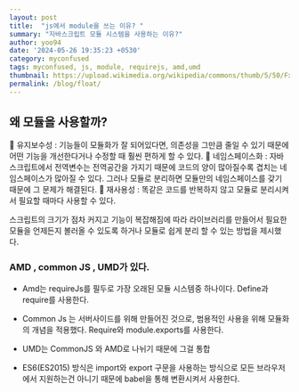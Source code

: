 ```yaml
---
layout: post
title:  "js에서 module을 쓰는 이유? "
summary: "자바스크립트 모듈 시스템을 사용하는 이유?"
author: yoo94
date: '2024-05-26 19:35:23 +0530'
category: myconfused
tags: myconfused, js, module, requirejs, amd,umd
thumbnail: https://upload.wikimedia.org/wikipedia/commons/thumb/5/50/Fxemoji_u2049.svg/255px-Fxemoji_u2049.svg.png
permalink: /blog/float/
---
```

## 왜 모듈을 사용할까?
	유지보수성 : 기능들이 모듈화가 잘 되어있다면, 의존성을 그만큼 줄일 수 있기 때문에 어떤 기능을 개선한다거나 수정할 때 훨씬 편하게 할 수 있다.
	네임스페이스화 : 자바스크립트에서 전역변수는 전역공간을 가지기 때문에 코드의 양이 많아질수록 겹치는 네임스페이스가 많아질 수 있다. 그러나 모듈로 분리하면 모듈만의 네임스페이스를 갖기 때문에 그 문제가 해결된다.
	재사용성 : 똑같은 코드를 반복하지 않고 모듈로 분리시켜서 필요할 때마다 사용할 수 있다.

스크립트의 크기가 점차 커지고 기능이 복잡해짐에 따라 라이브러리를 만들어서 
필요한 모듈을 언제든지 볼러올 수 있도록 하거나 모듈로 쉽게 분리 할 수 있는 방법을 제시했다.

### AMD , common JS , UMD가 있다.

- Amd는 requireJs를 필두로 가장 오래된 모듈 시스템중 하나이다. Define과 require를 사용한다.

- Common Js 는 서버사이드를 위해 만들어진 것으로, 범용적인 사용을 위해 모듈화의 개념을 적용했다. Require와 module.exports를 사용한다.

- UMD는 CommonJS 와 AMD로 나뉘기 때문에 그걸 통합

- ES6(ES2015) 방식은 import와 export 구문을 사용하는 방식으로 모든 브라우저에서 지원하는건 아니기 때문에 babel을 통해 변환시켜서 사용한다.
